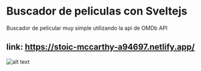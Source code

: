 # Buscador de peliculas con Sveltejs

Buscador de pelicular muy simple utilizando la api de OMDb API

## link: https://stoic-mccarthy-a94697.netlify.app/

![alt text](https://i.imgur.com/VIjaNqp.jpg)